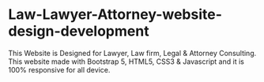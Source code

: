 # Law-Lawyer-Attorney-website-design-development
 This Website is Designed for Lawyer, Law firm, Legal &amp; Attorney Consulting. This website made with Bootstrap 5, HTML5, CSS3 &amp;  Javascript and it is 100% responsive for all device.
